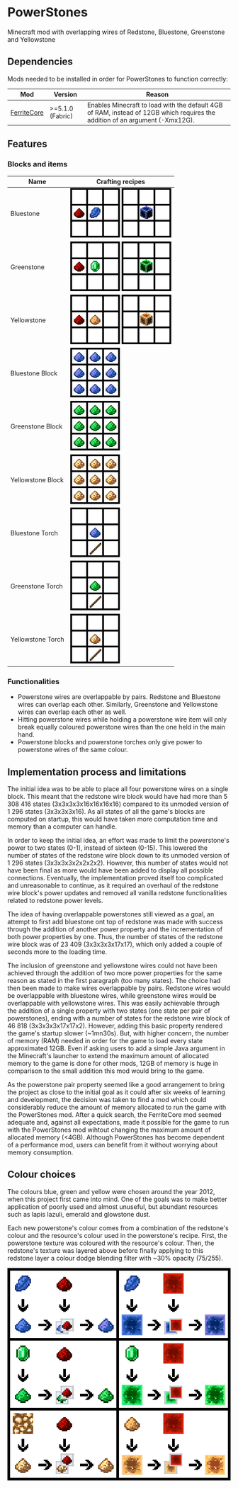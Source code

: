 # PowerStones
Minecraft mod with overlapping wires of Redstone, Bluestone, Greenstone and Yellowstone

## Dependencies

Mods needed to be installed in order for PowerStones to function correctly:

| Mod           | Version          | Reason |
| ------------- | ---------------- | ------ |
| [FerriteCore] | >=5.1.0 (Fabric) | Enables Minecraft to load with the default 4GB of RAM, instead of 12GB which requires the addition of an argument (-Xmx12G). |

[FerriteCore]: https://modrinth.com/mod/ferrite-core

## Features

### Blocks and items

| Name              | Crafting recipes |
| ----------------- | ---------------- |
| Bluestone         | <img src="./docs/bluestone_from_redstone.png" style="image-rendering: pixelated;"> <img src="./docs/bluestone_from_block.png" style="image-rendering: pixelated;">
| Greenstone        | <img src="./docs/greenstone_from_redstone.png" style="image-rendering: pixelated;"> <img src="./docs/greenstone_from_block.png" style="image-rendering: pixelated;">
| Yellowstone       | <img src="./docs/yellowstone_from_redstone.png" style="image-rendering: pixelated;"> <img src="./docs/yellowstone_from_block.png" style="image-rendering: pixelated;">
| Bluestone Block   | <img src="./docs/bluestone_block.png" style="image-rendering: pixelated;">
| Greenstone Block  | <img src="./docs/greenstone_block.png" style="image-rendering: pixelated;">
| Yellowstone Block | <img src="./docs/yellowstone_block.png" style="image-rendering: pixelated;">
| Bluestone Torch   | <img src="./docs/bluestone_torch.png" style="image-rendering: pixelated;">
| Greenstone Torch  | <img src="./docs/greenstone_torch.png" style="image-rendering: pixelated;">
| Yellowstone Torch | <img src="./docs/yellowstone_torch.png" style="image-rendering: pixelated;">

### Functionalities

 - Powerstone wires are overlappable by pairs. Redstone and Bluestone wires can overlap each other. Similarly, Greenstone and Yellowstone wires can overlap each other as well.
 - Hitting powerstone wires while holding a powerstone wire item will only break equally coloured powerstone wires than the one held in the main hand.
 - Powerstone blocks and powerstone torches only give power to powerstone wires of the same colour.

## Implementation process and limitations

The initial idea was to be able to place all four powerstone wires on a single block. This meant that the redstone wire block would have had more than 5 308 416 states (3x3x3x3x16x16x16x16) compared to its unmoded version of 1 296 states (3x3x3x3x16). As all states of all the game's blocks are computed on startup, this would have taken more computation time and memory than a computer can handle.

In order to keep the initial idea, an effort was made to limit the powerstone's power to two states (0-1), instead of sixteen (0-15). This lowered the number of states of the redstone wire block down to its unmoded version of 1 296 states (3x3x3x3x2x2x2x2). However, this number of states would not have been final as more would have been added to display all possible connections. Eventually, the implementation proved itself too complicated and unreasonable to continue, as it required an overhaul of the redstone wire block's power updates and removed all vanilla redstone functionalities related to redstone power levels.

The idea of having overlappable powerstones still viewed as a goal, an attempt to first add bluestone ont top of redstone was made with success through the addition of another power property and the incrementation of both power properties by one. Thus, the number of states of the redstone wire block was of 23 409 (3x3x3x3x17x17), which only added a couple of seconds more to the loading time.

The inclusion of greenstone and yellowstone wires could not have been achieved through the addition of two more power properties for the same reason as stated in the first paragraph (too many states). The choice had then been made to make wires overlappable by pairs. Redstone wires would be overlappable with bluestone wires, while greenstone wires would be overlappable with yellowstone wires. This was easily achievable through the addition of a single property with two states (one state per pair of powerstones), ending with a number of states for the redstone wire block of 46 818 (3x3x3x3x17x17x2). However, adding this basic property rendered the game's startup slower (~1mn30s). But, with higher concern, the number of memory (RAM) needed in order for the game to load every state approximated 12GB. Even if asking users to add a simple Java argument in the Minecraft's launcher to extend the maximum amount of allocated memory to the game is done for other mods, 12GB of memory is huge in comparison to the small addition this mod would bring to the game.

As the powerstone pair property seemed like a good arrangement to bring the project as close to the initial goal as it could after six weeks of learning and development, the decision was taken to find a mod which could considerably reduce the amount of memory allocated to run the game with the PowerStones mod. After a quick search, the FerriteCore mod seemed adequate and, against all expectations, made it possible for the game to run with the PowerStones mod wihtout changing the maximum amount of allocated memory (<4GB). Although PowerStones has become dependent of a performance mod, users can benefit from it without worrying about memory consumption.

## Colour choices

The colours blue, green and yellow were chosen around the year 2012, when this project first came into mind. One of the goals was to make better application of poorly used and almost unuseful, but abundant resources such as lapis lazuli, emerald and glowstone dust.

Each new powerstone's colour comes from a combination of the redstone's colour and the resource's colour used in the powerstone's recipe. First, the powerstone texture was coloured with the resource's colour. Then, the redstone's texture was layered above before finally applying to this redstone layer a colour dodge blending filter with ~30% opacity (75/255).

<img src="./docs/colour_choices.png" style="image-rendering: pixelated;">
